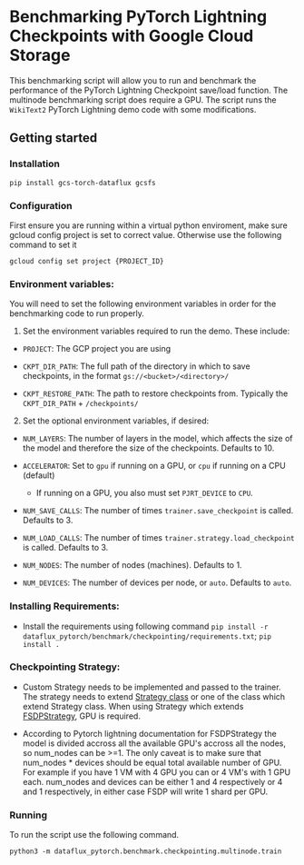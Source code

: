 # Benchmarking PyTorch Lightning Checkpoints with Google Cloud Storage

This benchmarking script will allow you to run and benchmark the performance of the PyTorch Lightning Checkpoint save/load function. The multinode benchmarking script does require a GPU. The script runs the `WikiText2` PyTorch Lightning demo code with some modifications.

## Getting started

### Installation

```shell
pip install gcs-torch-dataflux gcsfs
```

### Configuration

First ensure you are running within a virtual python enviroment, make sure gcloud config project is set to correct value. Otherwise use the following command to set it 

```shell
gcloud config set project {PROJECT_ID}
```

### Environment variables:

You will need to set the following environment variables in order for the benchmarking code to run properly. 
1. Set the environment variables required to run the demo. These include:
  
  * `PROJECT`: The GCP project you are using
  
  * `CKPT_DIR_PATH`: The full path of the directory in which to save checkpoints, in the format `gs://<bucket>/<directory>/`

  * `CKPT_RESTORE_PATH`: The path to restore checkpoints from. Typically the `CKPT_DIR_PATH` + `/checkpoints/`

2. Set the optional environment variables, if desired:
  
  * `NUM_LAYERS`: The number of layers in the model, which affects the size of the model and therefore the size of the checkpoints. Defaults to 10.
  
  * `ACCELERATOR`: Set to `gpu` if running on a GPU, or `cpu` if running on a CPU (default)
    * If running on a GPU, you also must set `PJRT_DEVICE` to `CPU`.
  
  * `NUM_SAVE_CALLS`: The number of times `trainer.save_checkpoint` is called. Defaults to 3.
  
  * `NUM_LOAD_CALLS`: The number of times `trainer.strategy.load_checkpoint` is called. Defaults to 3. 

  * `NUM_NODES`: The number of nodes (machines). Defaults to 1.

  * `NUM_DEVICES`: The number of devices per node, or `auto`. Defaults to `auto`. 


### Installing Requirements:
 
* Install the requirements using following command `pip install -r dataflux_pytorch/benchmark/checkpointing/requirements.txt`; `pip install .`


### Checkpointing Strategy: 

* Custom Strategy needs to be implemented and passed to the trainer. The strategy needs to extend [Strategy class](https://lightning.ai/docs/pytorch/stable/api/lightning.pytorch.strategies.Strategy.html) or one of the class which extend Strategy class. When using Strategy which extends [FSDPStrategy](https://lightning.ai/docs/pytorch/stable/api/lightning.pytorch.strategies.FSDPStrategy.html), GPU is required.

* According to Pytorch lightning documentation for FSDPStrategy the model is divided accross all the available GPU's accross all the nodes, so num_nodes can be >=1. The only caveat is to make sure that num_nodes * devices should be equal total available number of GPU. For example if you have 1 VM with 4 GPU you can or 4 VM's with 1 GPU each. num_nodes and devices can be either 1 and 4 respectively or 4 and 1 respectively, in either case FSDP will write 1 shard per GPU.

### Running

To run the script use the following command. 

```shell
python3 -m dataflux_pytorch.benchmark.checkpointing.multinode.train
```
